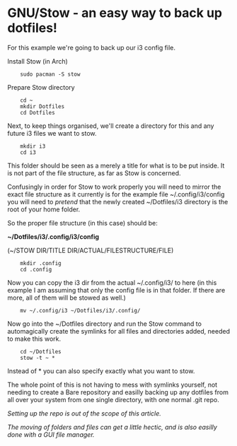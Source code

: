 # GNU/Stow - an easy way to back up dotfiles!

For this example we're going to back up our i3 config file.

Install Stow (in Arch)
```
    sudo pacman -S stow
```
Prepare Stow directory
```
    cd ~ 
    mkdir Dotfiles
    cd Dotfiles
```
Next, to keep things organised, we'll create a directory for this and any future i3 files we want to stow.
```
    mkdir i3
    cd i3
```
This folder should be seen as a merely a title for what is to be put inside. It is not part of the file structure, as far as Stow is concerned.

Confusingly in order for Stow to work properly you will need to mirror the exact file structure as it currently is for the example file ~/.config/i3/config
you will need to *pretend* that the newly created ~/Dotfiles/i3 directory is the root of your home folder.

So the proper file structure (in this case) should be:

**~/Dotfiles/i3/.config/i3/config**

(~/STOW DIR/TITLE DIR/ACTUAL/FILESTRUCTURE/FILE)
```
    mkdir .config
    cd .config
```
Now you can copy the i3 dir from the actual ~/.config/i3/ to here (in this example I am assuming that only the config file is in that folder. If there are more, all of them will be stowed as well.)
```
    mv ~/.config/i3 ~/Dotfiles/i3/.config/
```
Now go into the ~/Dotfiles directory and run the Stow command to automagically create the symlinks for all files and directories added, needed to make this work.
```
    cd ~/Dotfiles
    stow -t ~ *
```
Instead of * you can also specify exactly what you want to stow.


The whole point of this is not having to mess with symlinks yourself, not needing to create a Bare repository and easilly backing up any dotfiles from all over your system from one single directory, with one normal .git repo. 

*Setting up the repo is out of the scope of this article.*

*The moving of folders and files can get a little hectic, and is also easilly done with a GUI file manager.*
